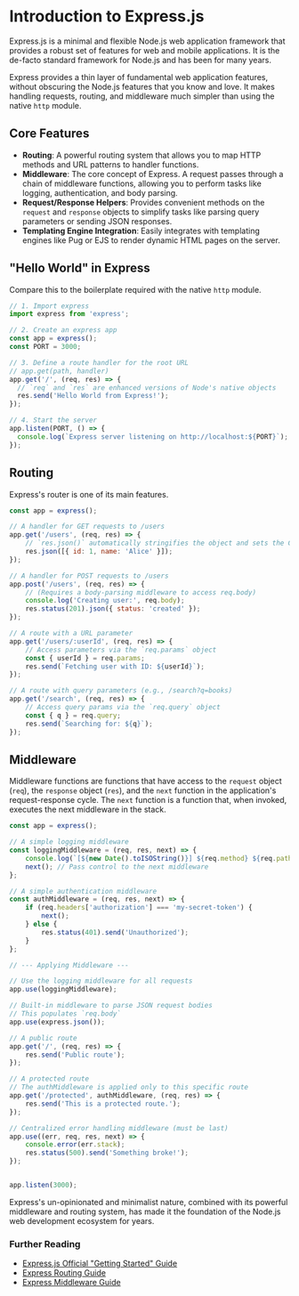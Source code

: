 # Introduction to Express.js

Express.js is a minimal and flexible Node.js web application framework that provides a robust set of features for web and mobile applications. It is the de-facto standard framework for Node.js and has been for many years.

Express provides a thin layer of fundamental web application features, without obscuring the Node.js features that you know and love. It makes handling requests, routing, and middleware much simpler than using the native `http` module.

## Core Features

*   **Routing**: A powerful routing system that allows you to map HTTP methods and URL patterns to handler functions.
*   **Middleware**: The core concept of Express. A request passes through a chain of middleware functions, allowing you to perform tasks like logging, authentication, and body parsing.
*   **Request/Response Helpers**: Provides convenient methods on the `request` and `response` objects to simplify tasks like parsing query parameters or sending JSON responses.
*   **Templating Engine Integration**: Easily integrates with templating engines like Pug or EJS to render dynamic HTML pages on the server.

## "Hello World" in Express

Compare this to the boilerplate required with the native `http` module.

```javascript
// 1. Import express
import express from 'express';

// 2. Create an express app
const app = express();
const PORT = 3000;

// 3. Define a route handler for the root URL
// app.get(path, handler)
app.get('/', (req, res) => {
  // `req` and `res` are enhanced versions of Node's native objects
  res.send('Hello World from Express!');
});

// 4. Start the server
app.listen(PORT, () => {
  console.log(`Express server listening on http://localhost:${PORT}`);
});
```

## Routing

Express's router is one of its main features.

```javascript
const app = express();

// A handler for GET requests to /users
app.get('/users', (req, res) => {
    // `res.json()` automatically stringifies the object and sets the Content-Type header
    res.json([{ id: 1, name: 'Alice' }]);
});

// A handler for POST requests to /users
app.post('/users', (req, res) => {
    // (Requires a body-parsing middleware to access req.body)
    console.log('Creating user:', req.body);
    res.status(201).json({ status: 'created' });
});

// A route with a URL parameter
app.get('/users/:userId', (req, res) => {
    // Access parameters via the `req.params` object
    const { userId } = req.params;
    res.send(`Fetching user with ID: ${userId}`);
});

// A route with query parameters (e.g., /search?q=books)
app.get('/search', (req, res) => {
    // Access query params via the `req.query` object
    const { q } = req.query;
    res.send(`Searching for: ${q}`);
});
```

## Middleware

Middleware functions are functions that have access to the `request` object (`req`), the `response` object (`res`), and the `next` function in the application's request-response cycle. The `next` function is a function that, when invoked, executes the next middleware in the stack.

```javascript
const app = express();

// A simple logging middleware
const loggingMiddleware = (req, res, next) => {
    console.log(`[${new Date().toISOString()}] ${req.method} ${req.path}`);
    next(); // Pass control to the next middleware
};

// A simple authentication middleware
const authMiddleware = (req, res, next) => {
    if (req.headers['authorization'] === 'my-secret-token') {
        next();
    } else {
        res.status(401).send('Unauthorized');
    }
};

// --- Applying Middleware ---

// Use the logging middleware for all requests
app.use(loggingMiddleware);

// Built-in middleware to parse JSON request bodies
// This populates `req.body`
app.use(express.json());

// A public route
app.get('/', (req, res) => {
    res.send('Public route');
});

// A protected route
// The authMiddleware is applied only to this specific route
app.get('/protected', authMiddleware, (req, res) => {
    res.send('This is a protected route.');
});

// Centralized error handling middleware (must be last)
app.use((err, req, res, next) => {
    console.error(err.stack);
    res.status(500).send('Something broke!');
});


app.listen(3000);
```
Express's un-opinionated and minimalist nature, combined with its powerful middleware and routing system, has made it the foundation of the Node.js web development ecosystem for years.

<div class="further-reading">
<h3>Further Reading</h3>
<ul>
  <li><a href="https://expressjs.com/en/starter/installing.html" target="_blank" rel="noopener noreferrer">Express.js Official "Getting Started" Guide</a></li>
  <li><a href="https://expressjs.com/en/guide/routing.html" target="_blank" rel="noopener noreferrer">Express Routing Guide</a></li>
  <li><a href="https://expressjs.com/en/guide/using-middleware.html" target="_blank" rel="noopener noreferrer">Express Middleware Guide</a></li>
</ul>
</div>